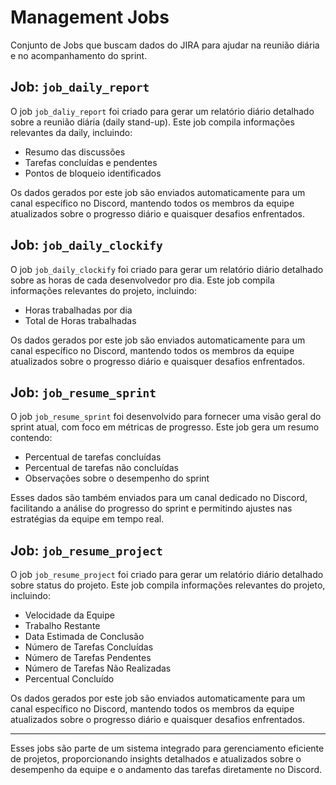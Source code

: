 # Management Jobs

Conjunto de Jobs que buscam dados do JIRA para ajudar na reunião diária e no acompanhamento do sprint.

## Job: `job_daily_report`

O job `job_daliy_report` foi criado para gerar um relatório diário detalhado sobre a reunião diária (daily stand-up). Este job compila informações relevantes da daily, incluindo:

- Resumo das discussões
- Tarefas concluídas e pendentes
- Pontos de bloqueio identificados

Os dados gerados por este job são enviados automaticamente para um canal específico no Discord, mantendo todos os membros da equipe atualizados sobre o progresso diário e quaisquer desafios enfrentados.

## Job: `job_daily_clockify`

O job `job_daily_clockify` foi criado para gerar um relatório diário detalhado sobre as horas de cada desenvolvedor pro dia. Este job compila informações relevantes do projeto, incluindo:

- Horas trabalhadas por dia 
- Total de Horas trabalhadas

Os dados gerados por este job são enviados automaticamente para um canal específico no Discord, mantendo todos os membros da equipe atualizados sobre o progresso diário e quaisquer desafios enfrentados.



## Job: `job_resume_sprint`

O job `job_resume_sprint` foi desenvolvido para fornecer uma visão geral do sprint atual, com foco em métricas de progresso. Este job gera um resumo contendo:

- Percentual de tarefas concluídas
- Percentual de tarefas não concluídas
- Observações sobre o desempenho do sprint

Esses dados são também enviados para um canal dedicado no Discord, facilitando a análise do progresso do sprint e permitindo ajustes nas estratégias da equipe em tempo real.


## Job: `job_resume_project`

O job `job_resume_project` foi criado para gerar um relatório diário detalhado sobre status do projeto. Este job compila informações relevantes do projeto, incluindo:

- Velocidade da Equipe
- Trabalho Restante
- Data Estimada de Conclusão
- Número de Tarefas Concluídas
- Número de Tarefas Pendentes
- Número de Tarefas Não Realizadas
- Percentual Concluído

Os dados gerados por este job são enviados automaticamente para um canal específico no Discord, mantendo todos os membros da equipe atualizados sobre o progresso diário e quaisquer desafios enfrentados.

---

Esses jobs são parte de um sistema integrado para gerenciamento eficiente de projetos, proporcionando insights detalhados e atualizados sobre o desempenho da equipe e o andamento das tarefas diretamente no Discord.

